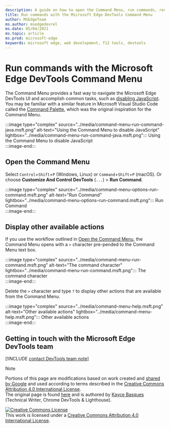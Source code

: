 ```yaml
---
description: A guide on how to open the Command Menu, run commands, review other actions, and more.
title: Run commands with the Microsoft Edge DevTools Command Menu
author: MSEdgeTeam
ms.author: msedgedevrel
ms.date: 05/04/2021
ms.topic: article
ms.prod: microsoft-edge
keywords: microsoft edge, web development, f12 tools, devtools
---
```

<!-- Copyright Kayce Basques 

   Licensed under the Apache License, Version 2.0 (the "License");
   you may not use this file except in compliance with the License.
   You may obtain a copy of the License at

       https://www.apache.org/licenses/LICENSE-2.0

   Unless required by applicable law or agreed to in writing, software
   distributed under the License is distributed on an "AS IS" BASIS,
   WITHOUT WARRANTIES OR CONDITIONS OF ANY KIND, either express or implied.
   See the License for the specific language governing permissions and
   limitations under the License.  -->  
# Run commands with the Microsoft Edge DevTools Command Menu  

The Command Menu provides a fast way to navigate the Microsoft Edge DevTools UI and accomplish common tasks, such as [disabling JavaScript][JavascriptDisable].  You may be familiar with a similar feature in Microsoft Visual Studio Code called the [Command Palette][VisualStudioCodeUICommandPalette], which was the original inspiration for the Command Menu.  

:::image type="complex" source="../media/command-menu-run-command-java.msft.png" alt-text="Using the Command Menu to disable JavaScript" lightbox="../media/command-menu-run-command-java.msft.png":::
   Using the Command Menu to disable JavaScript  
:::image-end:::  

## Open the Command Menu  

Select `Control`+`Shift`+`P` \(Windows, Linux\) or `Command`+`Shift`+`P` \(macOS\). Or choose **Customize And Control DevTools** \(`...`\) > **Run Command**.  

:::image type="complex" source="../media/command-menu-options-run-command.msft.png" alt-text="Run Command" lightbox="../media/command-menu-options-run-command.msft.png":::
   Run Command  
:::image-end:::  

## Display other available actions  

If you use the workflow outlined in [Open the Command Menu](#open-the-command-menu), the Command Menu opens with a `>` character pre-pended to the Command Menu text box.  

:::image type="complex" source="../media/command-menu-run-command.msft.png" alt-text="The command character" lightbox="../media/command-menu-run-command.msft.png":::
   The command character  
:::image-end:::  

Delete the `>` character and type `?` to display other actions that are available from the Command Menu.  

:::image type="complex" source="../media/command-menu-help.msft.png" alt-text="Other available actions" lightbox="../media/command-menu-help.msft.png":::
   Other available actions  
:::image-end:::  

## Getting in touch with the Microsoft Edge DevTools team  

[!INCLUDE [contact DevTools team note](../includes/contact-devtools-team-note.md)]  

<!-- links -->  

[JavascriptDisable]: ../javascript/disable.md "Disable JavaScript With Microsoft Edge DevTools | Microsoft Docs"  

[VisualStudioCodeUICommandPalette]: https://code.visualstudio.com/docs/getstarted/userinterface#_command-palette "Command palette - Visual Studio Code UI"  

> [!NOTE]
> Portions of this page are modifications based on work created and [shared by Google][GoogleSitePolicies] and used according to terms described in the [Creative Commons Attribution 4.0 International License][CCA4IL].  
> The original page is found [here](https://developers.google.com/web/tools/chrome-devtools/command-menu/index) and is authored by [Kayce Basques][KayceBasques] \(Technical Writer, Chrome DevTools \& Lighthouse\).  

[![Creative Commons License][CCby4Image]][CCA4IL]  
This work is licensed under a [Creative Commons Attribution 4.0 International License][CCA4IL].  

[CCA4IL]: https://creativecommons.org/licenses/by/4.0  
[CCby4Image]: https://i.creativecommons.org/l/by/4.0/88x31.png  
[GoogleSitePolicies]: https://developers.google.com/terms/site-policies  
[KayceBasques]: https://developers.google.com/web/resources/contributors#kayce-basques  
